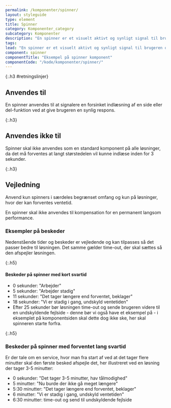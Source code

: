 ```yaml
---
permalink: /komponenter/spinner/
layout: styleguide
type: element
title: Spinner
category: Komponenter_category
subcategory: Komponenter
description: "En spinner er et visuelt aktivt og synligt signal til brugeren om, at indlæsningen af en side eller delfunktion er forsinket."
tags:
lead: "En spinner er et visuelt aktivt og synligt signal til brugeren om, at indlæsningen af en side eller delfunktion er forsinket."
component: spinner
componentTitle: "Eksempel på spinner komponent"
componentCode: "/kode/komponenter/spinner/"
---
```


{:.h3 #retningslinjer}
## Anvendes til

En spinner anvendes til at signalere en forsinket indlæsning af en side eller del-funktion ved at give brugeren en synlig respons.

{:.h3}
## Anvendes ikke til

Spinner skal ikke anvendes som en standard komponent på alle løsninger, da det må forventes at langt størstedelen vil kunne indlæse inden for 3 sekunder.

{:.h3}
## Vejledning

Anvend kun spinners i særdeles begrænset omfang og kun på løsninger, hvor der kan forventes ventetid.

En spinner skal ikke anvendes til kompensation for en permanent langsom performance.

### Eksempler på beskeder

Nedenstående tider og beskeder er vejledende og kan tilpasses så det passer bedre til løsningen. Det samme gælder time-out, der skal sættes så den afspejler løsningen.

{:.h5}
#### Beskeder på spinner med kort svartid
- 0 sekunder: "Arbejder"
- 5 sekunder: "Arbejder stadig"
- 11 sekunder: "Det tager længere end forventet, beklager"
- 18 sekunder: "Vi er stadig i gang, undskyld ventetiden"
- Efter 25 sekunder bør løsningen time-out og sende brugeren videre til en undskyldende fejlside - denne bør vi også have et eksempel på - i eksemplet på komponentsiden skal dette dog ikke ske, her skal spinneren starte forfra.

{:.h5}
### Beskeder på spinner med forventet lang svartid
Er der tale om en service, hvor man fra start af ved at det tager flere minutter skal den første besked afspejle det, her illustreret ved en løsning der tager 3-5 minutter:

- 0 sekunder: "Det tager 3-5 minutter, hav tålmodighed"
- 5 minutter: "Nu burde der ikke gå meget længere"
- 5:30 minutter: "Det tager længere end forventet, beklager" 
- 6 minutter: "Vi er stadig i gang, undskyld ventetiden"
- 6:30 minutter: time-out og send til undskyldende fejlside